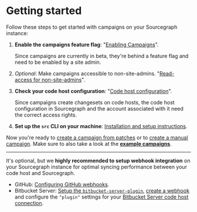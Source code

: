 # Getting started

Follow these steps to get started with campaigns on your Sourcegraph instance:

1. **Enable the campaigns feature flag**: "[Enabling Campaigns](./configuration.md#enabling-campaigns)".

    Since campaigns are currently in beta, they're behind a feature flag and need to be enabled by a site admin.

1. _Optional_: Make campaigns accessible to non-site-admins. "[Read-access for non-site-admins](./configuration.md#read-access-for-non-site-admins)".

1. **Check your code host configuration**: "[Code host configuration](./configuration.md#code-host-configuration)".

    Since campaigns create changesets on code hosts, the code host configuration in Sourcegraph and the account associated with it need the correct access rights.

1. **Set up the `src` CLI on your machine**: [Installation and setup instructions](https://github.com/sourcegraph/src-cli/#installation).

Now you're ready to [create a campaign from patches](./creating_campaign_from_patches.md) or to [create a manual campaign](./creating_manual_campaign.md). Make sure to also take a look at the [**example campaigns**](./examples/index.md).

---

It's optional, but we **highly recommended to setup webhook integration** on your Sourcegraph instance for optimal syncing performance between your code host and Sourcegraph.

* GitHub: [Configuring GitHub webhooks](https://docs.sourcegraph.com/admin/external_service/github#webhooks).
* Bitbucket Server: [Setup the `bitbucket-server-plugin`](https://github.com/sourcegraph/bitbucket-server-plugin), [create a webhook](https://github.com/sourcegraph/bitbucket-server-plugin/blob/master/src/main/java/com/sourcegraph/webhook/README.md#create) and configure the `"plugin"` settings for your [Bitbucket Server code host connection](https://docs.sourcegraph.com/admin/external_service/bitbucket_server#configuration).
